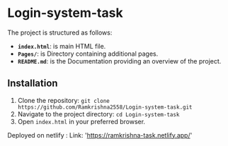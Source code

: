 # Login-system-task

The project is structured as follows:

- **`index.html`**: is main HTML file.
- **`Pages/`**: is Directory containing additional pages.
- **`README.md`**: is the Documentation providing an overview of the project.


## Installation

1. Clone the repository: `git clone https://github.com/Ramkrishna2558/Login-system-task.git`
2. Navigate to the project directory: `cd Login-system-task`
3. Open `index.html` in your preferred browser.


Deployed on netlify : 
Link: 'https://ramkrishna-task.netlify.app/'
